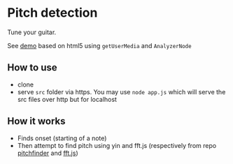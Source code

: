 # Pitch detection

Tune your guitar.

See [demo](https://nodekoko.com/tuner) based on html5 using ```getUserMedia``` and ```AnalyzerNode```

## How to use

- clone
- serve ```src``` folder via https. You may use ```node app.js``` which will serve the src files over http but for localhost

## How it works

- Finds onset (starting of a note)
- Then attempt to find pitch using yin and fft.js (respectively from repo [pitchfinder](https://github.com/peterkhayes/pitchfinder) and [fft.js](https://github.com/indutny/fft.js/))

